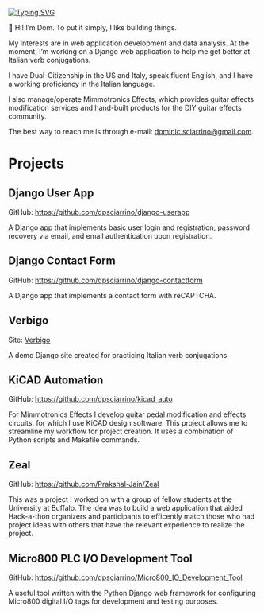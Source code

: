 [![Typing SVG](https://readme-typing-svg.herokuapp.com?multiline=true&width=500&lines=Dom%20Sciarrino++++++++++)](https://git.io/typing-svg)

👋 Hi! I’m Dom. To put it simply, I like building things.

My interests are in web application development and data analysis. At the moment, I’m working on a Django web application to help me get better at Italian verb conjugations.

I have Dual-Citizenship in the US and Italy, speak fluent English, and I have a working proficiency in the Italian language.

I also manage/operate Mimmotronics Effects, which provides guitar effects modification services and hand-built products for the DIY guitar effects community.

The best way to reach me is through e-mail: dominic.sciarrino@gmail.com.

<h1>Projects</h1>

<h2>Django User App</h2>

GitHub: <a href="https://github.com/dpsciarrino/django-userapp"> https://github.com/dpsciarrino/django-userapp </a>

<p>A Django app that implements basic user login and registration, password recovery via email, and email authentication upon registration.</p>

<h2>Django Contact Form</h2>

GitHub: <a href="https://github.com/dpsciarrino/django-contactform">https://github.com/dpsciarrino/django-contactform</a>

<p>A Django app that implements a contact form with reCAPTCHA.</p>

<h2>Verbigo</h2>

Site: <a href="http://dpsciarr.pythonanywhere.com/">Verbigo</a>

<p>A demo Django site created for practicing Italian verb conjugations.</p>

<h2>KiCAD Automation</h2>

GitHub: <a href="https://github.com/dpsciarrino/kicad_auto">https://github.com/dpsciarrino/kicad_auto</a>

<p>For Mimmotronics Effects I develop guitar pedal modification and effects circuits, for which I use KiCAD design software. This project allows me to streamline my workflow for project creation. It uses a combination of Python scripts and Makefile commands.</p>

<h2>Zeal</h2>

GitHub: <a href="https://github.com/Prakshal-Jain/Zeal">https://github.com/Prakshal-Jain/Zeal</a>

<p>This was a project I worked on with a group of fellow students at the University at Buffalo. The idea was to build a web application that aided Hack-a-thon organizers and participants to efficently match those who had project ideas with others that have the relevant experience to realize the project.</p>

<h2>Micro800 PLC I/O Development Tool</h2>

GitHub: <a href="https://github.com/dpsciarrino/Micro800_IO_Development_Tool">https://github.com/dpsciarrino/Micro800_IO_Development_Tool</a>

<p>A useful tool written with the Python Django web framework for configuring Micro800 digital I/O tags for development and testing purposes.</p>

